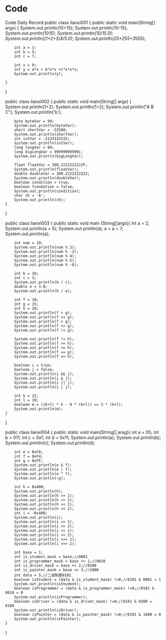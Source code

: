 # Code
Code Daily Record
public class lianxi001 {
    public static void main(String[] args) {
        System.out.println(10+15);
        System.out.println(10-15);
        System.out.println(10*15);
        System.out.println(10/15.0);
        System.out.println((1+2+3)*4/5.0);
        System.out.println(2*5+2*5*5+3*5*5*5);

        int a = 3;
        int b = 5;
        int c = 7;

        int x = 9;
        int y = a*x + b*x*x +c*x*x*x;
        System.out.println(y);

    }
}


public class lianxi002 {
    public static void main(String[] args) {
        System.out.println(1<2);
        System.out.println(1>2);
        System.out.println("A B C");
        System.out.println('b');

        byte byteVar = 99;
        System.out.println(byteVar);
        short shortVar = -32500;
        System.out.println(shortVar);
        int intVar = -2133333333;
        System.out.println(intVar);
        long longVar = 99;
        long bigLongVar = 99999999999L;
        System.out.println(bigLongVar);

        float floatVar = 100.2222222222F;
        System.out.println(floatVar);
        double doubleVar = 100.2222222222;
        System.out.println(doubleVar);
        boolean condition = true;
        boolean fcondotion = false;
        System.out.println(condition);
        char ch = 'A';
        System.out.println(ch);
    }
}


public class lianxi003 {
    public static void main (String[]args){
        int a = 2;
        System.out.println(a + 5);
        System.out.println(a);
        a = a + 7;
        System.out.println(a);

        int num = 10;
        System.out.println(num % 2);
        System.out.println(num % -3);
        System.out.println(num % 4);
        System.out.println(num % 5);
        System.out.println(num % -6);

        int b = 10;
        int c = 3;
        System.out.println(b / c);
        double e = 3.0;
        System.out.println(b / e);

        int f = 10;
        int g = 15;
        int h = 10;
        System.out.println(f > g);
        System.out.println(f >= g);
        System.out.println(f < g);
        System.out.println(f <= g);
        System.out.println(f != g);

        System.out.println(f != h);
        System.out.println(f >= h);
        System.out.println(f <= h);
        System.out.println(f == g);
        System.out.println(f == h);

        boolean i = true;
        boolean j = false;
        System.out.println(i && j);
        System.out.println(i & j);
        System.out.println(i || j);
        System.out.println(i | j);

        int k = 12;
        int l = 10;
        boolean m = ((k+l) * k - 9 * (k+l)) == 3 * (k+l);
        System.out.println(m);
    }
}


public class lianxi004 {
    public static void main(String[] arag){
        int a = 05;
        int b = 011;
        int c = 0xf;
        int d = 0x11;
        System.out.println(a);
        System.out.println(b);
        System.out.println(c);
        System.out.println(d);

        int e = 0xF8;
        int f = 0xF4;
        int g = 0xFF;
        System.out.println(e & f);
        System.out.println(e | f);
        System.out.println(e ^ f);
        System.out.println(~g);

        int h = 0x400;
        System.out.println(h);
        System.out.println(h >> 1);
        System.out.println(h >> 2);
        System.out.println(h << 1);
        System.out.println(h << 2);
        int i = -0x400;
        System.out.println(i);
        System.out.println(i >> 1);
        System.out.println(i >> 2);
        System.out.println(i << 1);
        System.out.println(i << 2);
        System.out.println(i >>> 1);
        System.out.println(i >>> 2);

        int base = 1;
        int is_student_mask = base;//0001
        int is_programmer_mask = base << 1;//0010
        int is_driver_mask = base << 2;//0100
        int is_painter_mask = base << 3;//1000
        int data = 5;//二进制是0101
        boolean isStudent = (data & is_student_mask) !=0;//0101 & 0001 = 1
        System.out.println(isStudent);
        boolean isProgrammer = (data & is_programmer_mask) !=0;//0101 & 0010 = 0
        System.out.println(isProgrammer);
        boolean isDriver = (data & is_driver_mask) !=0;//0101 & 0100 = 0100
        System.out.println(isDriver);
        boolean isPainter = (data & is_painter_mask) !=0;//0101 & 1000 = 0
        System.out.println(isPainter);
    }
}
